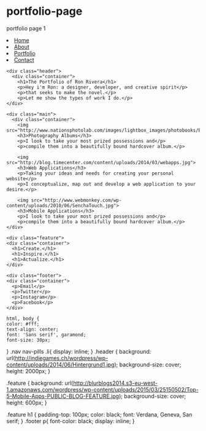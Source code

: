 # portfolio-page
portfolio page 1
<!DOCTYPE html>
<html>
<head>
  <meta charset="utf-8">
  <head>
<link rel="stylesheet" type="text/css" href="main.css">
</head>
  <title>Ron</title>
</head>
<body>
	<div class="row">
	<div class="col-md-12">
    <div class="nav nav-pills">
      <li role="presentation" class="active"><a href="#">Home</a></li>
      <li role="presentation"><a href="#">About</a></li>
      <li role="presentation"><a href="#">Portfolio</a></li>
      <li role presentation="active" class="active"><a href="#">Contact</a></li>
	</div>

	<div class="header">
	  <div class="container">
	    <h1>The Portfolio of Ron Rivera</h1>
	    <p>Hey i'm Ron: a designer, developer, and creative spirit</p>
	    <p>that seeks to make the novel.</p>
	    <p>Let me show the types of work I do.</p>
	</div>

	<div class="main">
	  <div class="container">
	    <img src="http://www.nationsphotolab.com/images/lightbox_images/photobooks/BookGrp_Pastels.jpg">
	    <h3>Photography Albums</h3>
	    <p>I look to take your most prized possessions and</p> 
	    <p>compile them into a beautifully bound hardcover album.</p>
	
		<img src="http://blog.timecenter.com/content/uploads/2014/03/webapps.jpg">
	    <h3>Web Applications</h3>
	    <p>Taking your ideas and needs for creating your personal website</p> 
	    <p>I conceptualize, map out and develop a web application to your desire.</p>

	    <img src="http://www.webmonkey.com/wp-content/uploads/2010/06/SenchaTouch.jpg">
	    <h3>Mobile Applications</h3>
	    <p>I look to take your most prized possessions and</p> 
	    <p>compile them into a beautifully bound hardcover album.</p>
	</div>
	
	<div class="feature">
	<div class="container">
      <h1>Create.</h1>
      <h1>Inspire.</h1>
      <h1>Actualize.</h1>
	</div>

	<div class="footer">
	<div class="container">
      <p>Email</p>
      <p>Twitter</p>
      <p>Instagram</p>
      <p>Facebook</p>
	</div>

</body>
</html>

	    
	html, body {
	color: #fff;
	text-align: center;
	font: 'Sans serif', garamond;
    font-size: 30px;
}
.nav nav-pills .li{
  display: inline;
}
.header {
	background: url(http://indiegames.ch/wordpress/wp-content/uploads/2014/06/Hintergrund1.jpg);
	background-size: cover;
	height: 2000px;
}

.feature {
  background: url(http://blurblogs2014.s3-eu-west-1.amazonaws.com/wordpress/wp-content/uploads/2015/03/25150502/Top-5-Mobile-Apps-PUBLIC-BLOG-FEATURE.jpg);
  background-size: cover;
  height: 600px;
}

.feature h1 {
  padding-top: 100px;
  color: black;
  font: Verdana, Geneva, San serif;
}
.footer p{
  font-color: black; 
  display: inline;
}

